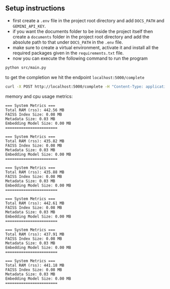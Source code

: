 ## Setup instructions

- first create a `.env` file in the project root directory and add `DOCS_PATH` and `GEMINI_API_KEY`.
- if you want the documents folder to be inside the project itself then create a `documents` folder in the project root directory and add the absolute path to that under `DOCS_PATH` in the `.env` file.
- make sure to create a virtual environment, activate it and install all the required packages given in the `requirements.txt` file.
- now you can execute the following command to run the program

```bash
python src/main.py
```

to get the completion we hit the endpoint `localhost:5000/complete`

```bash
curl -X POST http://localhost:5000/complete -H "Content-Type: application/json" -d '{"text": "<the text you want completion for>"}'
```

memory and cpu usage metrics:

```
=== System Metrics ===
Total RAM (rss): 442.56 MB
FAISS Index Size: 0.08 MB
Metadata Size: 0.03 MB
Embedding Model Size: 0.00 MB
=======================

=== System Metrics ===
Total RAM (rss): 435.82 MB
FAISS Index Size: 0.08 MB
Metadata Size: 0.03 MB
Embedding Model Size: 0.00 MB
=======================

=== System Metrics ===
Total RAM (rss): 435.88 MB
FAISS Index Size: 0.08 MB
Metadata Size: 0.03 MB
Embedding Model Size: 0.00 MB
=======================

=== System Metrics ===
Total RAM (rss): 442.61 MB
FAISS Index Size: 0.08 MB
Metadata Size: 0.03 MB
Embedding Model Size: 0.00 MB
=======================

=== System Metrics ===
Total RAM (rss): 437.91 MB
FAISS Index Size: 0.08 MB
Metadata Size: 0.03 MB
Embedding Model Size: 0.00 MB
=======================

=== System Metrics ===
Total RAM (rss): 441.18 MB
FAISS Index Size: 0.08 MB
Metadata Size: 0.03 MB
Embedding Model Size: 0.00 MB
=======================
```
